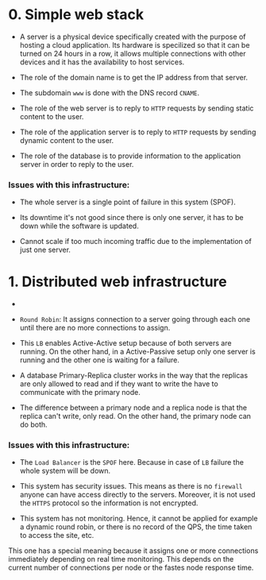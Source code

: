 # 0. Simple web stack

* A server is a physical device specifically created with the purpose of hosting a cloud application. Its hardware is specilized so that it can be turned on 24 hours in a row, it allows multiple connections with other devices and it has the availability to host services.

* The role of the domain name is to get the IP address from that server.

* The subdomain `www` is done with the DNS record `CNAME`.

* The role of the web server is to reply to `HTTP` requests by sending static content to the user.

* The role of the application server is to reply to `HTTP` requests by sending dynamic content to the user.

* The role of the database is to provide information to the application server in order to reply to the user.

### Issues with this infrastructure:

* The whole server is a single point of failure in this system (SPOF).

* Its downtime it's not good since there is only one server, it has to be down while the software is updated.

* Cannot scale if too much incoming traffic due to the implementation of just one server.

# 1. Distributed web infrastructure

*

* `Round Robin`: It assigns connection to a server going through each one until there are no more connections to assign.

* This `LB` enables Active-Active setup because of both servers are running. On the other hand, in a Active-Passive setup only one server is running and the other one is waiting for a failure.

* A database Primary-Replica cluster works in the way that the replicas are only allowed to read and if they want to write the have to communicate with the primary node.

* The difference between a primary node and a replica node is that the replica can't write, only read. On the other hand, the primary node can do both.

### Issues with this infrastructure:

* The `Load Balancer` is the `SPOF` here. Because in case of `LB` failure the whole system will be down.

* This system has security issues. This means as there is no `firewall` anyone can have access directly to the servers. Moreover, it is not used the `HTTPS` protocol so the information is not encrypted.

* This system has not monitoring. Hence, it cannot be applied for example a dynamic round robin, or there is no record of the QPS, the time taken to access the site, etc.


This one has a special meaning because it assigns one or more connections immediately depending on real time monitoring. This depends on the current number of connections per node or the fastes node response time.
